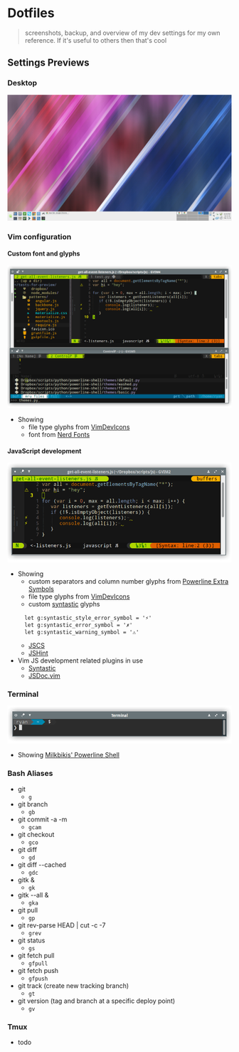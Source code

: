 # Dotfiles

> screenshots, backup, and overview of my dev settings for my own reference. If it's useful to others then that's cool


## Settings Previews


### Desktop

![img](previews/desktop-1.png)

### Vim configuration

#### Custom font and glyphs

![img](previews/custom-glyphs.png)

* Showing
  * file type glyphs from [VimDevIcons][vim-devicons]
  * font from [Nerd Fonts][nerd-fonts]

#### JavaScript development

![img](previews/vim-js-development-1.png)

* Showing
  * custom separators and column number glyphs from [Powerline Extra Symbols][powerline-extra-symbols]
  * file type glyphs from [VimDevIcons][vim-devicons]
  * custom [syntastic][syntastic] glyphs
  ```vim
    let g:syntastic_style_error_symbol = '⚡'
    let g:syntastic_error_symbol = '✗'
    let g:syntastic_warning_symbol = '⚠'
  ```
  * [JSCS][jscs]
  * [JSHint][jshint]
* Vim JS development related plugins in use
  * [Syntastic][syntastic]
  * [JSDoc.vim][vim-jsdoc]

### Terminal

![img](previews/bash-terminal-1.png)

* Showing [Milkbikis' Powerline Shell][powerline-shell]

### Bash Aliases

* git
  * `g`
* git branch
  * `gb`
* git commit -a -m
  * `gcam`
* git checkout
  * `gco`
* git diff
  * `gd`
* git diff --cached
  * `gdc`
* gitk &
  * `gk`
* gitk --all &
  * `gka`
* git pull
  * `gp`
* git rev-parse HEAD | cut -c -7
  * `grev`
* git status
  * `gs`
* git fetch pull
  * `gfpull`
* git fetch push
  * `gfpush`
* git track (create new tracking branch)
  * `gt`
* git version (tag and branch at a specific deploy point)
  * `gv`

### Tmux

* todo

[vim-devicons]:https://github.com/ryanoasis/vim-devicons
[powerline-extra-symbols]:https://github.com/ryanoasis/powerline-extra-symbols
[syntastic]:https://github.com/scrooloose/syntastic
[jscs]:https://github.com/jscs-dev/node-jscs
[jshint]:https://github.com/jshint/jshint
[vim-jsdoc]:https://github.com/heavenshell/vim-jsdoc
[powerline-shell]:https://github.com/milkbikis/powerline-shell
[nerd-fonts]:https://github.com/ryanoasis/nerd-fonts
